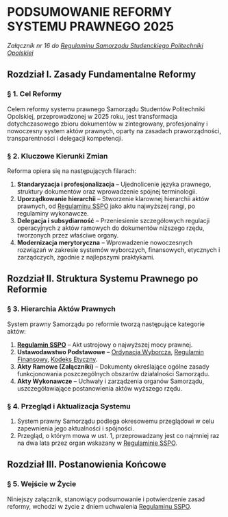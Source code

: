﻿# PODSUMOWANIE REFORMY SYSTEMU PRAWNEGO 2025

*Załącznik nr 16 do [Regulaminu Samorządu Studenckiego Politechniki Opolskiej](01-regulamin-sspo.md)*

## Rozdział I. Zasady Fundamentalne Reformy

### § 1. Cel Reformy
Celem reformy systemu prawnego Samorządu Studentów Politechniki Opolskiej, przeprowadzonej w 2025 roku, jest transformacja dotychczasowego zbioru dokumentów w zintegrowany, profesjonalny i nowoczesny system aktów prawnych, oparty na zasadach praworządności, transparentności i delegacji kompetencji.

### § 2. Kluczowe Kierunki Zmian
Reforma opiera się na następujących filarach:
1.  **Standaryzacja i profesjonalizacja** – Ujednolicenie języka prawnego, struktury dokumentów oraz wprowadzenie spójnej terminologii.
2.  **Uporządkowanie hierarchii** – Stworzenie klarownej hierarchii aktów prawnych, od [Regulaminu SSPO](01-regulamin-sspo.md) jako aktu najwyższej rangi, po regulaminy wykonawcze.
3.  **Delegacja i subsydiarność** – Przeniesienie szczegółowych regulacji operacyjnych z aktów ramowych do dokumentów niższego rzędu, tworzonych przez właściwe organy.
4.  **Modernizacja merytoryczna** – Wprowadzenie nowoczesnych rozwiązań w zakresie systemów wyborczych, finansowych, etycznych i zarządczych, zgodnie z najlepszymi praktykami.

## Rozdział II. Struktura Systemu Prawnego po Reformie

### § 3. Hierarchia Aktów Prawnych
System prawny Samorządu po reformie tworzą następujące kategorie aktów:
1.  **[Regulamin SSPO](01-regulamin-sspo.md)** – Akt ustrojowy o najwyższej mocy prawnej.
2.  **Ustawodawstwo Podstawowe** – [Ordynacja Wyborcza](02-ordynacja-wyborcza.md), [Regulamin Finansowy](04-regulamin-finansowy.md), [Kodeks Etyczny](03-kodeks-etyczny.md).
3.  **Akty Ramowe (Załączniki)** – Dokumenty określające ogólne zasady funkcjonowania poszczególnych obszarów działalności Samorządu.
4.  **Akty Wykonawcze** – Uchwały i zarządzenia organów Samorządu, uszczegóławiające postanowienia aktów wyższego rzędu.

### § 4. Przegląd i Aktualizacja Systemu
1.  System prawny Samorządu podlega okresowemu przeglądowi w celu zapewnienia jego aktualności i spójności.
2.  Przegląd, o którym mowa w ust. 1, przeprowadzany jest co najmniej raz na dwa lata przez organ wskazany w [Regulaminie SSPO](01-regulamin-sspo.md).

## Rozdział III. Postanowienia Końcowe

### § 5. Wejście w Życie
Niniejszy załącznik, stanowiący podsumowanie i potwierdzenie zasad reformy, wchodzi w życie z dniem uchwalenia [Regulaminu SSPO](01-regulamin-sspo.md).

